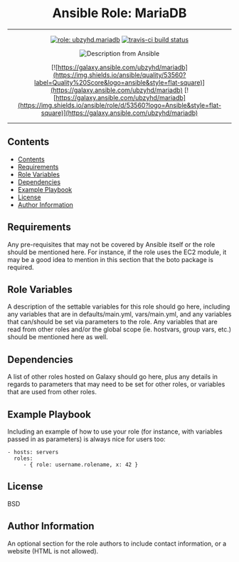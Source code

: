 <h1 align="center">Ansible Role: MariaDB</h1>

---

<div align="center">

[![role: ubzyhd.mariadb](https://img.shields.io/ansible/role/53560?color=blueviolet&logo=Ansible&style=flat-square)](https://galaxy.ansible.com/ubzyhd/mariadb) [![travis-ci build status](https://img.shields.io/travis/UbzyHD/ansible-role-mariadb/main?label=build&logo=travis-ci&style=flat-square)](https://travis-ci.org/UbzyHD/ansible-role-mariadb)

![Description from Ansible](https://img.shields.io/badge/dynamic/json?label=Description&style=flat-square&query=description&url=https%3A%2F%2Fgalaxy.ansible.com%2Fapi%2Fv1%2Fcontent%2F53560%2F)

[![https://galaxy.ansible.com/ubzyhd/mariadb](https://img.shields.io/ansible/quality/53560?label=Quality%20Score&logo=ansible&style=flat-square)](https://galaxy.ansible.com/ubzyhd/mariadb) [![https://galaxy.ansible.com/ubzyhd/mariadb](https://img.shields.io/ansible/role/d/53560?logo=Ansible&style=flat-square)](https://galaxy.ansible.com/ubzyhd/mariadb)

</div>

---

## Contents

- [Contents](#contents)
- [Requirements](#requirements)
- [Role Variables](#role-variables)
- [Dependencies](#dependencies)
- [Example Playbook](#example-playbook)
- [License](#license)
- [Author Information](#author-information)

Requirements
------------

Any pre-requisites that may not be covered by Ansible itself or the role should be mentioned here. For instance, if the role uses the EC2 module, it may be a good idea to mention in this section that the boto package is required.

Role Variables
--------------

A description of the settable variables for this role should go here, including any variables that are in defaults/main.yml, vars/main.yml, and any variables that can/should be set via parameters to the role. Any variables that are read from other roles and/or the global scope (ie. hostvars, group vars, etc.) should be mentioned here as well.

Dependencies
------------

A list of other roles hosted on Galaxy should go here, plus any details in regards to parameters that may need to be set for other roles, or variables that are used from other roles.

Example Playbook
----------------

Including an example of how to use your role (for instance, with variables passed in as parameters) is always nice for users too:

    - hosts: servers
      roles:
         - { role: username.rolename, x: 42 }

License
-------

BSD

Author Information
------------------

An optional section for the role authors to include contact information, or a website (HTML is not allowed).
